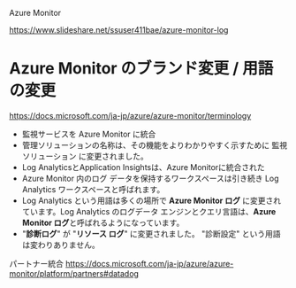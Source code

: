 Azure Monitor


https://www.slideshare.net/ssuser411bae/azure-monitor-log


# Azure Monitor のブランド変更 / 用語の変更

https://docs.microsoft.com/ja-jp/azure/azure-monitor/terminology

- 監視サービスを Azure Monitor に統合
- 管理ソリューションの名称は、その機能をよりわかりやすく示すために 監視ソリューション に変更されました。
- Log AnalyticsとApplication Insightsは、Azure Monitorに統合された
- Azure Monitor 内のログ データを保持するワークスペースは引き続き Log Analytics ワークスペースと呼ばれます。
- Log Analytics という用語は多くの場所で **Azure Monitor ログ** に変更されています。Log Analytics のログデータ エンジンとクエリ言語は、**Azure Monitor ログ**と呼ばれるようになっています。
- "**診断ログ**" が "**リソース ログ**" に変更されました。 "診断設定" という用語は変わりありません。



パートナー統合
https://docs.microsoft.com/ja-jp/azure/azure-monitor/platform/partners#datadog

